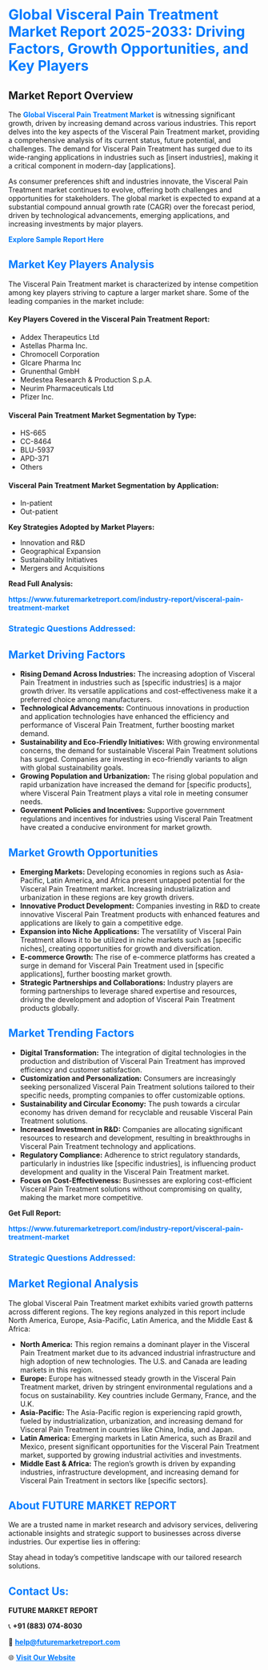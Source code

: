 <h1 style="color: #007BFF;">Global Visceral Pain Treatment Market Report 2025-2033: Driving Factors, Growth Opportunities, and Key Players</h1>

<section id="overview">
<h2>Market Report Overview</h2>
<p>The <a href="https://www.futuremarketreport.com/industry-report/visceral-pain-treatment-market" style="color: #007BFF; text-decoration: none;"><strong>Global Visceral Pain Treatment Market</strong></a> is witnessing significant growth, driven by increasing demand across various industries. This report delves into the key aspects of the Visceral Pain Treatment market, providing a comprehensive analysis of its current status, future potential, and challenges. The demand for Visceral Pain Treatment has surged due to its wide-ranging applications in industries such as [insert industries], making it a critical component in modern-day [applications].</p>
<p>As consumer preferences shift and industries innovate, the Visceral Pain Treatment market continues to evolve, offering both challenges and opportunities for stakeholders. The global market is expected to expand at a substantial compound annual growth rate (CAGR) over the forecast period, driven by technological advancements, emerging applications, and increasing investments by major players.</p>
</section>

<section id="overview">
<p><a href="https://www.futuremarketreport.com/request-sample/reportId=86216" style="color: #007BFF; text-decoration: none;"><strong>Explore Sample Report Here</strong></a></p>
</section>

<section id="key-players">
<h2 style="color: #007BFF;">Market Key Players Analysis</h2>
<p>The Visceral Pain Treatment market is characterized by intense competition among key players striving to capture a larger market share. Some of the leading companies in the market include:</p>
<h4>Key Players Covered in the Visceral Pain Treatment Report:</h4>
<ul><li>Addex Therapeutics Ltd</li><li>Astellas Pharma Inc.</li><li>Chromocell Corporation</li><li>GIcare Pharma Inc</li><li>Grunenthal GmbH</li><li>Medestea Research &amp; Production S.p.A.</li><li>Neurim Pharmaceuticals Ltd</li><li>Pfizer Inc.</li></ul>
<h4>Visceral Pain Treatment Market Segmentation by Type:</h4>
<ul><li>HS-665</li><li>CC-8464</li><li>BLU-5937</li><li>APD-371</li><li>Others</li></ul>

<h4>Visceral Pain Treatment Market Segmentation by Application:</h4>
<ul><li>In-patient</li><li>Out-patient</li></ul>
<p><strong>Key Strategies Adopted by Market Players:</strong></p>
<ul>
<li>Innovation and R&D</li>
<li>Geographical Expansion</li>
<li>Sustainability Initiatives</li>
<li>Mergers and Acquisitions</li>
</ul>
</section>

<section>
<p><strong>Read Full Analysis: </strong></p><a href="https://www.futuremarketreport.com/industry-report/visceral-pain-treatment-market" style="color: #007BFF; text-decoration: none;"><strong>https://www.futuremarketreport.com/industry-report/visceral-pain-treatment-market</strong></a>
<h3 style="color: #007BFF;">Strategic Questions Addressed:</h3>
</section>

<section id="driving-factors">
<h2 style="color: #007BFF;">Market Driving Factors</h2>
<ul>
<li><strong>Rising Demand Across Industries:</strong> The increasing adoption of Visceral Pain Treatment in industries such as [specific industries] is a major growth driver. Its versatile applications and cost-effectiveness make it a preferred choice among manufacturers.</li>
<li><strong>Technological Advancements:</strong> Continuous innovations in production and application technologies have enhanced the efficiency and performance of Visceral Pain Treatment, further boosting market demand.</li>
<li><strong>Sustainability and Eco-Friendly Initiatives:</strong> With growing environmental concerns, the demand for sustainable Visceral Pain Treatment solutions has surged. Companies are investing in eco-friendly variants to align with global sustainability goals.</li>
<li><strong>Growing Population and Urbanization:</strong> The rising global population and rapid urbanization have increased the demand for [specific products], where Visceral Pain Treatment plays a vital role in meeting consumer needs.</li>
<li><strong>Government Policies and Incentives:</strong> Supportive government regulations and incentives for industries using Visceral Pain Treatment have created a conducive environment for market growth.</li>
</ul>
</section>

<section id="growth-opportunities">
<h2 style="color: #007BFF;">Market Growth Opportunities</h2>
<ul>
<li><strong>Emerging Markets:</strong> Developing economies in regions such as Asia-Pacific, Latin America, and Africa present untapped potential for the Visceral Pain Treatment market. Increasing industrialization and urbanization in these regions are key growth drivers.</li>
<li><strong>Innovative Product Development:</strong> Companies investing in R&D to create innovative Visceral Pain Treatment products with enhanced features and applications are likely to gain a competitive edge.</li>
<li><strong>Expansion into Niche Applications:</strong> The versatility of Visceral Pain Treatment allows it to be utilized in niche markets such as [specific niches], creating opportunities for growth and diversification.</li>
<li><strong>E-commerce Growth:</strong> The rise of e-commerce platforms has created a surge in demand for Visceral Pain Treatment used in [specific applications], further boosting market growth.</li>
<li><strong>Strategic Partnerships and Collaborations:</strong> Industry players are forming partnerships to leverage shared expertise and resources, driving the development and adoption of Visceral Pain Treatment products globally.</li>
</ul>
</section>

<section id="trending-factors">
<h2 style="color: #007BFF;">Market Trending Factors</h2>
<ul>
<li><strong>Digital Transformation:</strong> The integration of digital technologies in the production and distribution of Visceral Pain Treatment has improved efficiency and customer satisfaction.</li>
<li><strong>Customization and Personalization:</strong> Consumers are increasingly seeking personalized Visceral Pain Treatment solutions tailored to their specific needs, prompting companies to offer customizable options.</li>
<li><strong>Sustainability and Circular Economy:</strong> The push towards a circular economy has driven demand for recyclable and reusable Visceral Pain Treatment solutions.</li>
<li><strong>Increased Investment in R&D:</strong> Companies are allocating significant resources to research and development, resulting in breakthroughs in Visceral Pain Treatment technology and applications.</li>
<li><strong>Regulatory Compliance:</strong> Adherence to strict regulatory standards, particularly in industries like [specific industries], is influencing product development and quality in the Visceral Pain Treatment market.</li>
<li><strong>Focus on Cost-Effectiveness:</strong> Businesses are exploring cost-efficient Visceral Pain Treatment solutions without compromising on quality, making the market more competitive.</li>
</ul>
</section>

<section>
<p><strong>Get Full Report: </strong></p><a href="https://www.futuremarketreport.com/industry-report/visceral-pain-treatment-market" style="color: #007BFF; text-decoration: none;"><strong>https://www.futuremarketreport.com/industry-report/visceral-pain-treatment-market</strong></a>
<h3 style="color: #007BFF;">Strategic Questions Addressed:</h3>
</section>


<section id="regional-analysis">
<h2 style="color: #007BFF;">Market Regional Analysis</h2>
<p>The global Visceral Pain Treatment market exhibits varied growth patterns across different regions. The key regions analyzed in this report include North America, Europe, Asia-Pacific, Latin America, and the Middle East & Africa:</p>
<ul>
<li><strong>North America:</strong> This region remains a dominant player in the Visceral Pain Treatment market due to its advanced industrial infrastructure and high adoption of new technologies. The U.S. and Canada are leading markets in this region.</li>
<li><strong>Europe:</strong> Europe has witnessed steady growth in the Visceral Pain Treatment market, driven by stringent environmental regulations and a focus on sustainability. Key countries include Germany, France, and the U.K.</li>
<li><strong>Asia-Pacific:</strong> The Asia-Pacific region is experiencing rapid growth, fueled by industrialization, urbanization, and increasing demand for Visceral Pain Treatment in countries like China, India, and Japan.</li>
<li><strong>Latin America:</strong> Emerging markets in Latin America, such as Brazil and Mexico, present significant opportunities for the Visceral Pain Treatment market, supported by growing industrial activities and investments.</li>
<li><strong>Middle East & Africa:</strong> The region’s growth is driven by expanding industries, infrastructure development, and increasing demand for Visceral Pain Treatment in sectors like [specific sectors].</li>
</ul>
</section>

<footer>
<h2 style="color: #007BFF;">About FUTURE MARKET REPORT</h2>
<p>We are a trusted name in market research and advisory services, delivering actionable insights and strategic support to businesses across diverse industries. Our expertise lies in offering:</p>

<p>Stay ahead in today’s competitive landscape with our tailored research solutions.</p>

<h2 style="color: #007BFF;">Contact Us:</h2>
<p><strong>FUTURE MARKET REPORT</strong></p>
<p>📞 <strong>+91 (883) 074-8030</strong></p>
<p>📧 <strong><a href="mailto:help@futuremarketreport.com" style="color: #007BFF;">help@futuremarketreport.com</a></strong></p>
<p>🌐 <strong><a href="https://www.futuremarketreport.com/" style="color: #007BFF;">Visit Our Website</a></strong></p>
</footer>